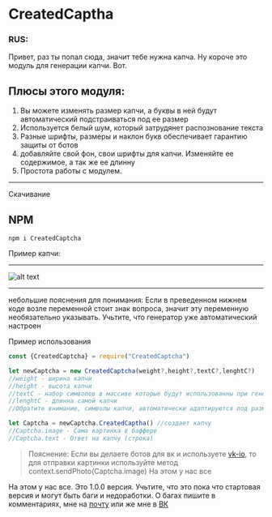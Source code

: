 # CreatedCaptha
### RUS:

Привет, раз ты попал сюда, значит тебе нужна капча. 
Ну короче это модуль для генерации капчи. Вот.

## Плюсы этого модуля: 
  1. Вы можете изменять размер капчи, а буквы в ней будут автоматический подстраиваться под ее размер
  2. Используется белый шум, который затрудянет распознование текста
  3. Разные шрифты, размеры и наклон букв обеспечивает гарантию защиты от ботов
  4. добавляйте свой фон, свои шрифты для капчи. Изменяйте ее содержимое, а так же ее длинну
  5. Простота работы с модулем.
***
Скачивание
## NPM
```
npm i CreatedCaptcha
```
Пример капчи:
***
![alt text](https://sun9-3.userapi.com/rsdbxNrBpyZX6C2qWEgelsaD2aLroJtqJ6Jxeg/ffyuF7OkwnI.jpg)
***
небольшие пояснения для понимания:
Если в преведенном нижнем коде возле переменной стоит знак вопроса, значит эту переменную необязательно указывать. Учьтите, что генератор уже автоматический  настроен


Пример использования
```js
const {CreatedCaptcha} = require("CreatedCaptcha")

let newCaptcha = new CreatedCaptcha(weight?,height?,textC?,lenghtC?)
//weight - ширина капчи
//height - высота капчи
//textC - набор символов в массиве которые будут использованны при генерации капчи
//lenghtC - длинна самой капчи
//Обратите внимание, символы капчи, автоматически адаптируются под размер капчи. Если вы указали Длинну капчи, но не указали высоту, то высота автоматический подстроется под длинну

let Captcha = newCaptcha.CreatedCaptha() //создает капчу
//Captcha.image - Сама картинка в баффере
//Captcha.text - Ответ на капчу (строка)
```


> Пояснение: Если вы делаете ботов для вк и используете [vk-io](https://www.npmjs.com/package/vk-io), то для отправки картинки используйте метод context.sendPhoto(Captcha.image)
На этом у нас все

На этом у нас все. Это 1.0.0 версия. Учьтите, что это пока что стартовая версия и могут быть баги и недоработки.
О багах пишите в комментариях, мне на [почту](mailto:clownprogrammer@gmail.com) или же мне в [ВК](https://vk.com/clownprogrammer)
